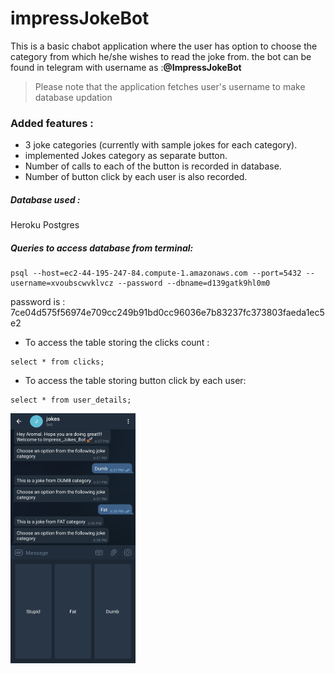 # impressJokeBot
This is a basic chabot application where the user has option to choose the category from which he/she wishes to read the joke from.
the bot can be found in telegram with username as :**@ImpressJokeBot**
> Please note that the application fetches user's username to make database updation
### Added features :
- 3 joke categories (currently with sample jokes for each category).
- implemented Jokes category as separate button.
- Number of calls to each of the button is recorded in database.
- Number of button click by each user is also recorded.

##### Database used : 
Heroku Postgres

##### Queries to access database from terminal:
```
psql --host=ec2-44-195-247-84.compute-1.amazonaws.com --port=5432 --username=xvoubscwvklvcz --password --dbname=d139gatk9hl0m0
```
password is : 7ce04d575f56974e709cc249b91bd0cc96036e7b83237fc373803faeda1ec5e2

- To access the table storing the clicks count :
```
select * from clicks;
```
- To access the table storing button click by each user:
```
select * from user_details;
```
<a href="url"><img src="https://github.com/aromal17/impressJokeBot/blob/master/Telegram.jpg" align="left" height="400" width="200" ></a>
